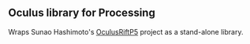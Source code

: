## Oculus library for Processing

Wraps Sunao Hashimoto's [OculusRiftP5](https://github.com/kougaku/OculusRiftP5) project as a stand-alone library.
